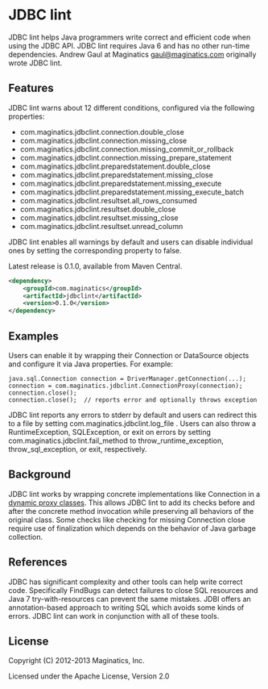 JDBC lint
=========
JDBC lint helps Java programmers write correct and efficient code when using
the JDBC API.  JDBC lint requires Java 6 and has no other run-time
dependencies.  Andrew Gaul at Maginatics <gaul@maginatics.com> originally wrote
JDBC lint.

Features
--------
JDBC lint warns about 12 different conditions, configured via the following
properties:

* com.maginatics.jdbclint.connection.double\_close
* com.maginatics.jdbclint.connection.missing\_close
* com.maginatics.jdbclint.connection.missing\_commit\_or\_rollback
* com.maginatics.jdbclint.connection.missing\_prepare\_statement
* com.maginatics.jdbclint.preparedstatement.double\_close
* com.maginatics.jdbclint.preparedstatement.missing\_close
* com.maginatics.jdbclint.preparedstatement.missing\_execute
* com.maginatics.jdbclint.preparedstatement.missing\_execute\_batch
* com.maginatics.jdbclint.resultset.all\_rows\_consumed
* com.maginatics.jdbclint.resultset.double\_close
* com.maginatics.jdbclint.resultset.missing\_close
* com.maginatics.jdbclint.resultset.unread\_column

JDBC lint enables all warnings by default and users can disable individual ones
by setting the corresponding property to false.

Latest release is 0.1.0, available from Maven Central.

```xml
<dependency>
    <groupId>com.maginatics</groupId>
    <artifactId>jdbclint</artifactId>
    <version>0.1.0</version>
</dependency>
```

Examples
--------
Users can enable it by wrapping their Connection or DataSource objects and
configure it via Java properties.  For example:

    java.sql.Connection connection = DriverManager.getConnection(...);
    connection = com.maginatics.jdbclint.ConnectionProxy(connection);
    connection.close();
    connection.close();  // reports error and optionally throws exception

JDBC lint reports any errors to stderr by default and users can redirect this
to a file by setting com.maginatics.jdbclint.log\_file .  Users can also throw
a RuntimeException, SQLException, or exit on errors by setting
com.maginatics.jdbclint.fail\_method to throw\_runtime\_exception,
throw\_sql\_exception, or exit, respectively.

Background
----------
JDBC lint works by wrapping concrete implementations like Connection in a
[dynamic proxy classes](http://docs.oracle.com/javase/6/docs/api/java/lang/reflect/Proxy.html).
This allows JDBC lint to add its checks before and
after the concrete method invocation while preserving all behaviors of the
original class.  Some checks like checking for missing Connection close require
use of finalization which depends on the behavior of Java garbage collection.

References
----------
JDBC has significant complexity and other tools can help write correct code.
Specifically FindBugs can detect failures to close SQL resources and Java 7
try-with-resources can prevent the same mistakes.  JDBI offers an
annotation-based approach to writing SQL which avoids some kinds of errors.
JDBC lint can work in conjunction with all of these tools.

License
-------
Copyright (C) 2012-2013 Maginatics, Inc.

Licensed under the Apache License, Version 2.0
